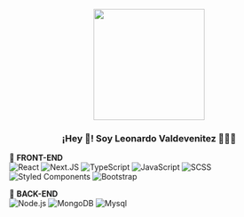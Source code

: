 <p align="center" width="300">
   <img align="center" width="200" src="https://grupoweb.com.ar/profile/profile.png" />
   <h3 align="center">¡Hey 👋! Soy Leonardo Valdevenitez 👨🏻‍💻</h3>
</p>



🌱 **FRONT-END** <br />
![React](https://img.shields.io/badge/React-black?logo=react)
![Next.JS](https://img.shields.io/badge/Next.JS-black?logo=Next.JS)
![TypeScript](https://img.shields.io/badge/TypeScript-black?logo=typescript)
![JavaScript](https://img.shields.io/badge/ES6,%20HTML5,%20CSS3-black?logo=javascript)
![SCSS](https://img.shields.io/badge/SCSS-black?logo=sass)
![Styled Components](https://img.shields.io/badge/Styled%20Components-black?logo=styled-components)
![Bootstrap](https://img.shields.io/badge/Bootstrap-black?logo=Bootstrap)


🌱 **BACK-END** <br />
![Node.js](https://img.shields.io/badge/Node.js-black?logo=node.js)
![MongoDB](https://img.shields.io/badge/MongoDB-black?logo=mongodb)
![Mysql](https://img.shields.io/badge/MysqlL-black?logo=mysql)







